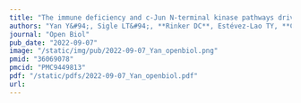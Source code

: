 ```yaml
---
title: "The immune deficiency and c-Jun N-terminal kinase pathways drive the functional integration of the immune and circulatory systems of mosquitoes"
authors: "Yan Y&#94;, Sigle LT&#94;, **Rinker DC**, Estévez-Lao TY, **Capra JA**, Hillyer JF.&#42;"
journal: "Open Biol"
pub_date: "2022-09-07"
image: "/static/img/pub/2022-09-07_Yan_openbiol.png"
pmid: "36069078"
pmcid: "PMC9449813"
pdf: "/static/pdfs/2022-09-07_Yan_openbiol.pdf"
url: 
---
```


